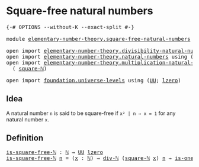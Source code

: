 # Square-free natural numbers

<pre class="Agda"><a id="40" class="Symbol">{-#</a> <a id="44" class="Keyword">OPTIONS</a> <a id="52" class="Pragma">--without-K</a> <a id="64" class="Pragma">--exact-split</a> <a id="78" class="Symbol">#-}</a>

<a id="83" class="Keyword">module</a> <a id="90" href="elementary-number-theory.square-free-natural-numbers.html" class="Module">elementary-number-theory.square-free-natural-numbers</a> <a id="143" class="Keyword">where</a>

<a id="150" class="Keyword">open</a> <a id="155" class="Keyword">import</a> <a id="162" href="elementary-number-theory.divisibility-natural-numbers.html" class="Module">elementary-number-theory.divisibility-natural-numbers</a> <a id="216" class="Keyword">using</a> <a id="222" class="Symbol">(</a><a id="223" href="elementary-number-theory.divisibility-natural-numbers.html#1640" class="Function">div-ℕ</a><a id="228" class="Symbol">)</a>
<a id="230" class="Keyword">open</a> <a id="235" class="Keyword">import</a> <a id="242" href="elementary-number-theory.natural-numbers.html" class="Module">elementary-number-theory.natural-numbers</a> <a id="283" class="Keyword">using</a> <a id="289" class="Symbol">(</a><a id="290" href="elementary-number-theory.natural-numbers.html#1444" class="Datatype">ℕ</a><a id="291" class="Symbol">;</a> <a id="293" href="elementary-number-theory.natural-numbers.html#1988" class="Function">is-one-ℕ</a><a id="301" class="Symbol">)</a>
<a id="303" class="Keyword">open</a> <a id="308" class="Keyword">import</a> <a id="315" href="elementary-number-theory.multiplication-natural-numbers.html" class="Module">elementary-number-theory.multiplication-natural-numbers</a> <a id="371" class="Keyword">using</a>
  <a id="379" class="Symbol">(</a> <a id="381" href="elementary-number-theory.multiplication-natural-numbers.html#1669" class="Function">square-ℕ</a><a id="389" class="Symbol">)</a>

<a id="392" class="Keyword">open</a> <a id="397" class="Keyword">import</a> <a id="404" href="foundation.universe-levels.html" class="Module">foundation.universe-levels</a> <a id="431" class="Keyword">using</a> <a id="437" class="Symbol">(</a><a id="438" href="foundation-core.universe-levels.html#222" class="Primitive">UU</a><a id="440" class="Symbol">;</a> <a id="442" href="Agda.Primitive.html#764" class="Primitive">lzero</a><a id="447" class="Symbol">)</a>
</pre>
## Idea

A natural number `n` is said to be square-free if `x² | n ⇒ x = 1` for any natural number `x`.

## Definition

<pre class="Agda"><a id="is-square-free-ℕ"></a><a id="582" href="elementary-number-theory.square-free-natural-numbers.html#582" class="Function">is-square-free-ℕ</a> <a id="599" class="Symbol">:</a> <a id="601" href="elementary-number-theory.natural-numbers.html#1444" class="Datatype">ℕ</a> <a id="603" class="Symbol">→</a> <a id="605" href="foundation-core.universe-levels.html#222" class="Primitive">UU</a> <a id="608" href="Agda.Primitive.html#764" class="Primitive">lzero</a>
<a id="614" href="elementary-number-theory.square-free-natural-numbers.html#582" class="Function">is-square-free-ℕ</a> <a id="631" href="elementary-number-theory.square-free-natural-numbers.html#631" class="Bound">n</a> <a id="633" class="Symbol">=</a> <a id="635" class="Symbol">(</a><a id="636" href="elementary-number-theory.square-free-natural-numbers.html#636" class="Bound">x</a> <a id="638" class="Symbol">:</a> <a id="640" href="elementary-number-theory.natural-numbers.html#1444" class="Datatype">ℕ</a><a id="641" class="Symbol">)</a> <a id="643" class="Symbol">→</a> <a id="645" href="elementary-number-theory.divisibility-natural-numbers.html#1640" class="Function">div-ℕ</a> <a id="651" class="Symbol">(</a><a id="652" href="elementary-number-theory.multiplication-natural-numbers.html#1669" class="Function">square-ℕ</a> <a id="661" href="elementary-number-theory.square-free-natural-numbers.html#636" class="Bound">x</a><a id="662" class="Symbol">)</a> <a id="664" href="elementary-number-theory.square-free-natural-numbers.html#631" class="Bound">n</a> <a id="666" class="Symbol">→</a> <a id="668" href="elementary-number-theory.natural-numbers.html#1988" class="Function">is-one-ℕ</a> <a id="677" href="elementary-number-theory.square-free-natural-numbers.html#636" class="Bound">x</a>
</pre>